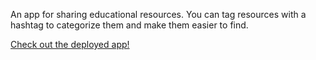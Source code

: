 An app for sharing educational resources. You can tag resources with a hashtag to categorize them and make them easier to find.

[Check out the deployed app!](https://murmuring-ocean-79074.herokuapp.com/)
